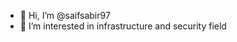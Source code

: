 - 👋 Hi, I’m @saifsabir97
- 👀 I’m interested in infrastructure and security field

<!---
saifsabir97/saifsabir97 is a ✨ special ✨ repository because its `README.md` (this file) appears on your GitHub profile.
You can click the Preview link to take a look at your changes.
--->
